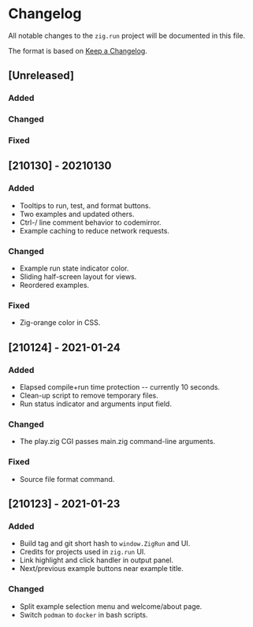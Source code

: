 # Changelog
All notable changes to the `zig.run` project will be documented in this file.

The format is based on [Keep a Changelog](https://keepachangelog.com/en/1.0.0/).


## [Unreleased]
### Added
### Changed
### Fixed


## [210130] - 20210130
### Added
- Tooltips to run, test, and format buttons.
- Two examples and updated others.
- Ctrl-/ line comment behavior to codemirror.
- Example caching to reduce network requests.
### Changed
- Example run state indicator color.
- Sliding half-screen layout for views.
- Reordered examples.
### Fixed
- Zig-orange color in CSS.


## [210124] - 2021-01-24
### Added
- Elapsed compile+run time protection -- currently 10 seconds.
- Clean-up script to remove temporary files.
- Run status indicator and arguments input field.
### Changed
- The play.zig CGI passes main.zig command-line arguments.
### Fixed
- Source file format command.


## [210123] - 2021-01-23
### Added
- Build tag and git short hash to `window.ZigRun` and UI.
- Credits for projects used in `zig.run` UI.
- Link highlight and click handler in output panel.
- Next/previous example buttons near example title.
### Changed
- Split example selection menu and welcome/about page.
- Switch `podman` to `docker` in bash scripts.
